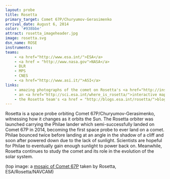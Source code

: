 ```yaml
---
layout: probe
title: Rosetta
primary_target: Comet 67P/Churyumov-Gerasimenko
arrival_date: August 6, 2014
color: '#938bbe'
attract: rosetta_imageheader.jpg
image: rosetta.svg
dsn_name: ROSE
instruments:
teams:
    - <a href="http://www.esa.int/">ESA</a>
    - <a href = "http://www.nasa.gov">NASA</a>
    - DLR
    - MPS
    - CNES
    - <a href="http://www.asi.it/">ASI</a>
links:
    - amazing photographs of the comet on Rosetta's <a href="http://instagram.com/rosettamission">instagram</a>
    - an <a href="http://sci.esa.int/where_is_rosetta/">interactive map</a> of where Rosetta is in the solar system
    - the Rosetta team's <a href = "http://blogs.esa.int/rosetta/">blog</a>
---
```

Rosetta is a space probe orbiting Comet 67P/Churyumov-Gerasimenko, witnessing how it changes as it orbits the Sun. The Rosetta orbiter was launched carrying the Philae lander which semi-successfully landed on Comet 67P in 2014, becoming the first space probe to ever land on a comet. Philae bounced twice before landing at an angle in the shadow of a cliff and soon after powered down due to the lack of sunlight. Scientists are hopeful for Philae to eventually gain enough sunlight to power back on. Meanwhile, Rosetta continues to study the comet and its role in the evolution of the solar system. 

<div class="caption">(top image: a <a href="http://www.esa.int/spaceinimages/Images/2014/11/Comet_on_4_November_NavCam">mosaic of Comet 67P</a> taken by Rosetta, ESA/Rosetta/NAVCAM)</div>
